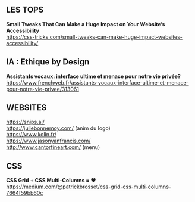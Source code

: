## LES TOPS

**Small Tweaks That Can Make a Huge Impact on Your Website’s Accessibility**  
https://css-tricks.com/small-tweaks-can-make-huge-impact-websites-accessibility/

## IA : Ethique by Design

**Assistants vocaux: interface ultime et menace pour notre vie privée?**
https://www.frenchweb.fr/assistants-vocaux-interface-ultime-et-menace-pour-notre-vie-privee/313061


## WEBSITES

https://snips.ai/  
https://juliebonnemoy.com/ (anim du logo)  
https://www.kolin.fr/  
https://www.jasonyanfrancis.com/  
http://www.cantorfineart.com/ (menu)   


## CSS

**CSS Grid + CSS Multi-Columns = ♥**  
https://medium.com/@patrickbrosset/css-grid-css-multi-columns-7664f59bb60c
